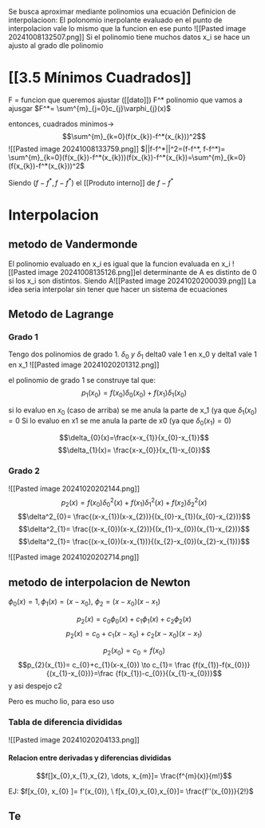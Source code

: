 Se busca aproximar mediante polinomios una ecuación
Definicion de interpolacioon: El polonomio inerpolante evaluado en el punto de interpolacion vale lo mismo que la funcion en ese punto
![[Pasted image 20241008132507.png]]
Si el polinomio tiene muchos datos x_i se hace un ajusto al grado dle polinomio 

# [[3.5 Mínimos Cuadrados]]
F = funcion que queremos ajustar ([[dato]])
F^* polinomio que vamos a ajusgar 
$F^*= \sum^{m}_{j=0}c_{j}\varphi_{j}(x)$

entonces, cuadrados minimos-> $$\sum^{m}_{k=0}(f(x_{k})-f^*(x_{k}))^2$$![[Pasted image 20241008133759.png]]
$||f-f^*||^2=(f-f^*, f-f^*)= \sum^{m}_{k=0}(f(x_{k})-f^*(x_{k}))(f(x_{k})-f^*(x_{k})=\sum^{m}_{k=0}(f(x_{k})-f^*(x_{k}))^2$

Siendo $(f-f^*, f-f^*)$ el [[Produto interno]] de $f -f^*$



# Interpolacion 

## metodo de Vandermonde 

El polinomio evaluado en x_i es igual que la funcion evaluada en x_i
![[Pasted image 20241008135126.png]]el determinante de A es distinto de 0 si los x_i son distintos. Siendo A![[Pasted image 20241020200039.png]]
La idea seria interpolar sin tener que hacer un sistema de ecuaciones 


## Metodo de Lagrange 
### Grado 1
Tengo dos polinomios de grado 1. $\delta_{0} \ y \ \delta_{1}$
delta0 vale 1 en x_0 y delta1 vale 1 en x_1
![[Pasted image 20241020201312.png]]

el polinomio de grado 1 se construye tal que: 
$$p_{1}(x_{0})= f(x_{0})\delta_{0}(x_{0})+f(x_{1})\delta_{1}(x_{0})$$

si lo evaluo en $x_{0}$ (caso de arriba) se me anula la parte de x_1 (ya que $\delta_{1}(x_{0})=0$
Si lo evaluo en x1 se me anula la parte de x0 (ya que $\delta_{0}(x_{1})=0$)


$$\delta_{0}(x)=\frac{x-x_{1}}{x_{0}-x_{1}}$$
$$\delta_{1}(x)= \frac{x-x_{0}}{x_{1}-x_{0}}$$


### Grado 2
![[Pasted image 20241020202144.png]]$$p_{2}(x)= f(x_{0})\delta^2_{0}(x)+f(x_{1})\delta^2_{1}(x)+f(x_{2})\delta^2_{2}(x)$$
$$\delta^2_{0}= \frac{(x-x_{1})(x-x_{2})}{(x_{0}-x_{1})(x_{0}-x_{2})}$$
$$\delta^2_{1}= \frac{(x-x_{0})(x-x_{2})}{(x_{1}-x_{0})(x_{1}-x_{2})}$$
$$\delta^2_{1}= \frac{(x-x_{0})(x-x_{1})}{(x_{2}-x_{0})(x_{2}-x_{1})}$$

![[Pasted image 20241020202714.png]]

## metodo de interpolacion de Newton 

$\phi_{0}(x)=1, \phi_{1}(x)=(x-x_{0}), \ \phi_{2}=(x-x_{0})(x-x_{1})$

$$p_{2}(x)= c_{0}\phi_{0}(x)+c_{1}\phi_{1}(x)+c_{2}\phi_{2}(x)$$
$$p_{2}(x)= c_{0}+c_{1}(x-x_{0})+c_{2}(x-x_{0})(x-x_{1})$$

$$p_{2}(x_{0})= c_{0}=f(x_{0})$$
$$p_{2}(x_{1})= c_{0}+c_{1}(x-x_{0}) \to c_{1}= \frac {f(x_{1})-f(x_{0})}{(x_{1}-x_{0})}=\frac {f(x_{1})-c_{0}}{(x_{1}-x_{0})}$$
y asi despejo c2

Pero es mucho lio, para eso uso 

### Tabla de diferencia divididas 

![[Pasted image 20241020204133.png]]

#### Relacion entre derivadas y diferencias divididas
$$f[]x_{0},x_{1},x_{2}, \dots, x_{m}]= \frac{f^{m}(x)}{m!}$$

EJ: $f[x_{0}, x_{0} ]= f'(x_{0}), \ f[x_{0},x_{0},x_{0}]= \frac{f''(x_{0})}{2!}$



## Te